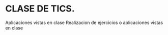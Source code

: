 # CLASE DE TICS.
Aplicaciones vistas en clase
Realizacion de ejercicios o aplicaciones vistas en clase
